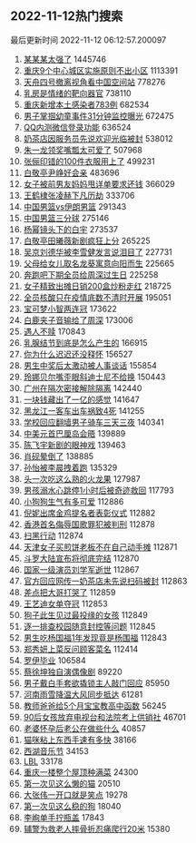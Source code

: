 ## 2022-11-12热门搜索 
最后更新时间 2022-11-12 06:12:57.200097 
1. [某某某太强了](https://s.weibo.com/weibo?q=%23%E6%9F%90%E6%9F%90%E6%9F%90%E5%A4%AA%E5%BC%BA%E4%BA%86%23&t=31&band_rank=1&Refer=top) 1445746
1. [重庆9个中心城区实施原则不出小区](https://s.weibo.com/weibo?q=%23%E9%87%8D%E5%BA%869%E4%B8%AA%E4%B8%AD%E5%BF%83%E5%9F%8E%E5%8C%BA%E5%AE%9E%E6%96%BD%E5%8E%9F%E5%88%99%E4%B8%8D%E5%87%BA%E5%B0%8F%E5%8C%BA%23&t=31&band_rank=2&Refer=top) 1113391
1. [天舟四号撤离视角看中国空间站](https://s.weibo.com/weibo?q=%23%E5%A4%A9%E8%88%9F%E5%9B%9B%E5%8F%B7%E6%92%A4%E7%A6%BB%E8%A7%86%E8%A7%92%E7%9C%8B%E4%B8%AD%E5%9B%BD%E7%A9%BA%E9%97%B4%E7%AB%99%23&t=31&band_rank=3&Refer=top) 778276
1. [乳房是情绪的靶向器官](https://s.weibo.com/weibo?q=%23%E4%B9%B3%E6%88%BF%E6%98%AF%E6%83%85%E7%BB%AA%E7%9A%84%E9%9D%B6%E5%90%91%E5%99%A8%E5%AE%98%23&t=31&band_rank=4&Refer=top) 738110
1. [重庆新增本土感染者783例](https://s.weibo.com/weibo?q=%23%E9%87%8D%E5%BA%86%E6%96%B0%E5%A2%9E%E6%9C%AC%E5%9C%9F%E6%84%9F%E6%9F%93%E8%80%85783%E4%BE%8B%23&t=31&band_rank=6&Refer=top) 682534
1. [男子掌掴幼童事件31分钟监控曝光](https://s.weibo.com/weibo?q=%23%E7%94%B7%E5%AD%90%E6%8E%8C%E6%8E%B4%E5%B9%BC%E7%AB%A5%E4%BA%8B%E4%BB%B631%E5%88%86%E9%92%9F%E7%9B%91%E6%8E%A7%E6%9B%9D%E5%85%89%23&t=31&band_rank=5&Refer=top) 672475
1. [QQ内测微信登录功能](https://s.weibo.com/weibo?q=%23QQ%E5%86%85%E6%B5%8B%E5%BE%AE%E4%BF%A1%E7%99%BB%E5%BD%95%E5%8A%9F%E8%83%BD%23&t=31&band_rank=18&Refer=top) 636524
1. [奶茶店因服务员先说欢迎光临被封](https://s.weibo.com/weibo?q=%23%E5%A5%B6%E8%8C%B6%E5%BA%97%E5%9B%A0%E6%9C%8D%E5%8A%A1%E5%91%98%E5%85%88%E8%AF%B4%E6%AC%A2%E8%BF%8E%E5%85%89%E4%B8%B4%E8%A2%AB%E5%B0%81%23&t=31&band_rank=7&Refer=top) 538012
1. [朱一龙领奖嘴瓢太可爱了](https://s.weibo.com/weibo?q=%23%E6%9C%B1%E4%B8%80%E9%BE%99%E9%A2%86%E5%A5%96%E5%98%B4%E7%93%A2%E5%A4%AA%E5%8F%AF%E7%88%B1%E4%BA%86%23&t=31&band_rank=8&Refer=top) 507968
1. [张俪印错的100件衣服用上了](https://s.weibo.com/weibo?q=%23%E5%BC%A0%E4%BF%AA%E5%8D%B0%E9%94%99%E7%9A%84100%E4%BB%B6%E8%A1%A3%E6%9C%8D%E7%94%A8%E4%B8%8A%E4%BA%86%23&t=31&band_rank=9&Refer=top) 499231
1. [白敬亭尹峥好会亲](https://s.weibo.com/weibo?q=%23%E7%99%BD%E6%95%AC%E4%BA%AD%E5%B0%B9%E5%B3%A5%E5%A5%BD%E4%BC%9A%E4%BA%B2%23&t=31&band_rank=8&Refer=top) 483696
1. [女子被前男友妈妈甩详单要求还钱](https://s.weibo.com/weibo?q=%23%E5%A5%B3%E5%AD%90%E8%A2%AB%E5%89%8D%E7%94%B7%E5%8F%8B%E5%A6%88%E5%A6%88%E7%94%A9%E8%AF%A6%E5%8D%95%E8%A6%81%E6%B1%82%E8%BF%98%E9%92%B1%23&t=31&band_rank=10&Refer=top) 366029
1. [王鹤棣张凌赫下凡历劫](https://s.weibo.com/weibo?q=%23%E7%8E%8B%E9%B9%A4%E6%A3%A3%E5%BC%A0%E5%87%8C%E8%B5%AB%E4%B8%8B%E5%87%A1%E5%8E%86%E5%8A%AB%23&t=31&band_rank=11&Refer=top) 333706
1. [中国男篮vs伊朗男篮](https://s.weibo.com/weibo?q=%23%E4%B8%AD%E5%9B%BD%E7%94%B7%E7%AF%AEvs%E4%BC%8A%E6%9C%97%E7%94%B7%E7%AF%AE%23&t=31&band_rank=12&Refer=top) 291343
1. [中国男篮三分球](https://s.weibo.com/weibo?q=%23%E4%B8%AD%E5%9B%BD%E7%94%B7%E7%AF%AE%E4%B8%89%E5%88%86%E7%90%83%23&t=31&band_rank=13&Refer=top) 275146
1. [杨幂镜头下的白宇](https://s.weibo.com/weibo?q=%23%E6%9D%A8%E5%B9%82%E9%95%9C%E5%A4%B4%E4%B8%8B%E7%9A%84%E7%99%BD%E5%AE%87%23&t=31&band_rank=14&Refer=top) 273537
1. [白敬亭田曦薇新剧疯狂上分](https://s.weibo.com/weibo?q=%23%E7%99%BD%E6%95%AC%E4%BA%AD%E7%94%B0%E6%9B%A6%E8%96%87%E6%96%B0%E5%89%A7%E7%96%AF%E7%8B%82%E4%B8%8A%E5%88%86%23&t=31&band_rank=15&Refer=top) 265225
1. [吴京刘德华被李雪健发言说泪目了](https://s.weibo.com/weibo?q=%23%E5%90%B4%E4%BA%AC%E5%88%98%E5%BE%B7%E5%8D%8E%E8%A2%AB%E6%9D%8E%E9%9B%AA%E5%81%A5%E5%8F%91%E8%A8%80%E8%AF%B4%E6%B3%AA%E7%9B%AE%E4%BA%86%23&t=31&band_rank=23&Refer=top) 227731
1. [父母给女儿取名龙葵寓意向阳而生](https://s.weibo.com/weibo?q=%23%E7%88%B6%E6%AF%8D%E7%BB%99%E5%A5%B3%E5%84%BF%E5%8F%96%E5%90%8D%E9%BE%99%E8%91%B5%E5%AF%93%E6%84%8F%E5%90%91%E9%98%B3%E8%80%8C%E7%94%9F%23&t=31&band_rank=16&Refer=top) 225665
1. [奔跑吧下期全员给周深过生日](https://s.weibo.com/weibo?q=%23%E5%A5%94%E8%B7%91%E5%90%A7%E4%B8%8B%E6%9C%9F%E5%85%A8%E5%91%98%E7%BB%99%E5%91%A8%E6%B7%B1%E8%BF%87%E7%94%9F%E6%97%A5%23&t=31&band_rank=14&Refer=top) 225258
1. [女子精致出摊日销200盒炒粉走红](https://s.weibo.com/weibo?q=%23%E5%A5%B3%E5%AD%90%E7%B2%BE%E8%87%B4%E5%87%BA%E6%91%8A%E6%97%A5%E9%94%80200%E7%9B%92%E7%82%92%E7%B2%89%E8%B5%B0%E7%BA%A2%23&t=31&band_rank=17&Refer=top) 218725
1. [全员核酸只在疫情底数不清时开展](https://s.weibo.com/weibo?q=%23%E5%85%A8%E5%91%98%E6%A0%B8%E9%85%B8%E5%8F%AA%E5%9C%A8%E7%96%AB%E6%83%85%E5%BA%95%E6%95%B0%E4%B8%8D%E6%B8%85%E6%97%B6%E5%BC%80%E5%B1%95%23&t=31&band_rank=19&Refer=top) 195051
1. [宝可梦小智两连冠](https://s.weibo.com/weibo?q=%23%E5%AE%9D%E5%8F%AF%E6%A2%A6%E5%B0%8F%E6%99%BA%E4%B8%A4%E8%BF%9E%E5%86%A0%23&t=31&band_rank=20&Refer=top) 173622
1. [白鹿夹子音输给了周深](https://s.weibo.com/weibo?q=%23%E7%99%BD%E9%B9%BF%E5%A4%B9%E5%AD%90%E9%9F%B3%E8%BE%93%E7%BB%99%E4%BA%86%E5%91%A8%E6%B7%B1%23&t=31&band_rank=21&Refer=top) 173006
1. [遇人不赎](https://s.weibo.com/weibo?q=%23%E9%81%87%E4%BA%BA%E4%B8%8D%E8%B5%8E%23&t=31&band_rank=22&Refer=top) 170843
1. [乳腺结节到底是怎么产生的](https://s.weibo.com/weibo?q=%23%E4%B9%B3%E8%85%BA%E7%BB%93%E8%8A%82%E5%88%B0%E5%BA%95%E6%98%AF%E6%80%8E%E4%B9%88%E4%BA%A7%E7%94%9F%E7%9A%84%23&t=31&band_rank=24&Refer=top) 166915
1. [你为什么迟迟还没释怀](https://s.weibo.com/weibo?q=%23%E4%BD%A0%E4%B8%BA%E4%BB%80%E4%B9%88%E8%BF%9F%E8%BF%9F%E8%BF%98%E6%B2%A1%E9%87%8A%E6%80%80%23&t=31&band_rank=25&Refer=top) 156527
1. [男生中奖后太激动被人事谈话](https://s.weibo.com/weibo?q=%23%E7%94%B7%E7%94%9F%E4%B8%AD%E5%A5%96%E5%90%8E%E5%A4%AA%E6%BF%80%E5%8A%A8%E8%A2%AB%E4%BA%BA%E4%BA%8B%E8%B0%88%E8%AF%9D%23&t=31&band_rank=26&Refer=top) 155854
1. [玲娜贝尔嘴歪眼斜迪士尼不给换](https://s.weibo.com/weibo?q=%23%E7%8E%B2%E5%A8%9C%E8%B4%9D%E5%B0%94%E5%98%B4%E6%AD%AA%E7%9C%BC%E6%96%9C%E8%BF%AA%E5%A3%AB%E5%B0%BC%E4%B8%8D%E7%BB%99%E6%8D%A2%23&t=31&band_rank=27&Refer=top) 150443
1. [广州在隔次密接解除隔离](https://s.weibo.com/weibo?q=%23%E5%B9%BF%E5%B7%9E%E5%9C%A8%E9%9A%94%E6%AC%A1%E5%AF%86%E6%8E%A5%E8%A7%A3%E9%99%A4%E9%9A%94%E7%A6%BB%23&t=31&band_rank=28&Refer=top) 142440
1. [一块钱藏出了一亿的感觉](https://s.weibo.com/weibo?q=%23%E4%B8%80%E5%9D%97%E9%92%B1%E8%97%8F%E5%87%BA%E4%BA%86%E4%B8%80%E4%BA%BF%E7%9A%84%E6%84%9F%E8%A7%89%23&t=31&band_rank=29&Refer=top) 141647
1. [黑龙江一客车出车祸致4死](https://s.weibo.com/weibo?q=%23%E9%BB%91%E9%BE%99%E6%B1%9F%E4%B8%80%E5%AE%A2%E8%BD%A6%E5%87%BA%E8%BD%A6%E7%A5%B8%E8%87%B44%E6%AD%BB%23&t=31&band_rank=30&Refer=top) 141255
1. [学校回应翻墙男子骑车三天三夜](https://s.weibo.com/weibo?q=%23%E5%AD%A6%E6%A0%A1%E5%9B%9E%E5%BA%94%E7%BF%BB%E5%A2%99%E7%94%B7%E5%AD%90%E9%AA%91%E8%BD%A6%E4%B8%89%E5%A4%A9%E4%B8%89%E5%A4%9C%23&t=31&band_rank=31&Refer=top) 140341
1. [中美元首巴厘岛会晤](https://s.weibo.com/weibo?q=%23%E4%B8%AD%E7%BE%8E%E5%85%83%E9%A6%96%E5%B7%B4%E5%8E%98%E5%B2%9B%E4%BC%9A%E6%99%A4%23&t=31&band_rank=32&Refer=top) 139889
1. [陈飞宇新剧的眼神戏](https://s.weibo.com/weibo?q=%23%E9%99%88%E9%A3%9E%E5%AE%87%E6%96%B0%E5%89%A7%E7%9A%84%E7%9C%BC%E7%A5%9E%E6%88%8F%23&t=31&band_rank=33&Refer=top) 139463
1. [肖砚晕倒了](https://s.weibo.com/weibo?q=%23%E8%82%96%E7%A0%9A%E6%99%95%E5%80%92%E4%BA%86%23&t=31&band_rank=34&Refer=top) 138885
1. [孙怡被李晨拽着跑](https://s.weibo.com/weibo?q=%23%E5%AD%99%E6%80%A1%E8%A2%AB%E6%9D%8E%E6%99%A8%E6%8B%BD%E7%9D%80%E8%B7%91%23&t=31&band_rank=35&Refer=top) 135329
1. [头一次吃这么熟的火龙果](https://s.weibo.com/weibo?q=%23%E5%A4%B4%E4%B8%80%E6%AC%A1%E5%90%83%E8%BF%99%E4%B9%88%E7%86%9F%E7%9A%84%E7%81%AB%E9%BE%99%E6%9E%9C%23&t=31&band_rank=36&Refer=top) 127987
1. [男孩溺水心跳停1小时后被奇迹救回](https://s.weibo.com/weibo?q=%23%E7%94%B7%E5%AD%A9%E6%BA%BA%E6%B0%B4%E5%BF%83%E8%B7%B3%E5%81%9C1%E5%B0%8F%E6%97%B6%E5%90%8E%E8%A2%AB%E5%A5%87%E8%BF%B9%E6%95%91%E5%9B%9E%23&t=31&band_rank=37&Refer=top) 117793
1. [小狗狗生气有多可爱](https://s.weibo.com/weibo?q=%23%E5%B0%8F%E7%8B%97%E7%8B%97%E7%94%9F%E6%B0%94%E6%9C%89%E5%A4%9A%E5%8F%AF%E7%88%B1%23&t=31&band_rank=38&Refer=top) 112886
1. [倪妮出席金鸡提名者表彰仪式](https://s.weibo.com/weibo?q=%23%E5%80%AA%E5%A6%AE%E5%87%BA%E5%B8%AD%E9%87%91%E9%B8%A1%E6%8F%90%E5%90%8D%E8%80%85%E8%A1%A8%E5%BD%B0%E4%BB%AA%E5%BC%8F%23&t=31&band_rank=39&Refer=top) 112882
1. [香港首名侮辱国歌罪犯被判刑](https://s.weibo.com/weibo?q=%23%E9%A6%99%E6%B8%AF%E9%A6%96%E5%90%8D%E4%BE%AE%E8%BE%B1%E5%9B%BD%E6%AD%8C%E7%BD%AA%E7%8A%AF%E8%A2%AB%E5%88%A4%E5%88%91%23&t=31&band_rank=40&Refer=top) 112878
1. [扫黑行动](https://s.weibo.com/weibo?q=%23%E6%89%AB%E9%BB%91%E8%A1%8C%E5%8A%A8%23&t=31&band_rank=41&Refer=top) 112874
1. [天津女子买煎饼老板不在自己动手摊](https://s.weibo.com/weibo?q=%23%E5%A4%A9%E6%B4%A5%E5%A5%B3%E5%AD%90%E4%B9%B0%E7%85%8E%E9%A5%BC%E8%80%81%E6%9D%BF%E4%B8%8D%E5%9C%A8%E8%87%AA%E5%B7%B1%E5%8A%A8%E6%89%8B%E6%91%8A%23&t=31&band_rank=42&Refer=top) 112871
1. [斗罗大陆宣布将彻底完结](https://s.weibo.com/weibo?q=%23%E6%96%97%E7%BD%97%E5%A4%A7%E9%99%86%E5%AE%A3%E5%B8%83%E5%B0%86%E5%BD%BB%E5%BA%95%E5%AE%8C%E7%BB%93%23&t=31&band_rank=43&Refer=top) 112870
1. [国家一级演员刘学军逝世](https://s.weibo.com/weibo?q=%23%E5%9B%BD%E5%AE%B6%E4%B8%80%E7%BA%A7%E6%BC%94%E5%91%98%E5%88%98%E5%AD%A6%E5%86%9B%E9%80%9D%E4%B8%96%23&t=31&band_rank=44&Refer=top) 112867
1. [官方回应网传一奶茶店未先说扫码被封](https://s.weibo.com/weibo?q=%23%E5%AE%98%E6%96%B9%E5%9B%9E%E5%BA%94%E7%BD%91%E4%BC%A0%E4%B8%80%E5%A5%B6%E8%8C%B6%E5%BA%97%E6%9C%AA%E5%85%88%E8%AF%B4%E6%89%AB%E7%A0%81%E8%A2%AB%E5%B0%81%23&t=31&band_rank=45&Refer=top) 112863
1. [差点把大哥打哭了](https://s.weibo.com/weibo?q=%23%E5%B7%AE%E7%82%B9%E6%8A%8A%E5%A4%A7%E5%93%A5%E6%89%93%E5%93%AD%E4%BA%86%23&t=31&band_rank=46&Refer=top) 112859
1. [王艺迪女单夺冠](https://s.weibo.com/weibo?q=%23%E7%8E%8B%E8%89%BA%E8%BF%AA%E5%A5%B3%E5%8D%95%E5%A4%BA%E5%86%A0%23&t=31&band_rank=47&Refer=top) 112853
1. [狗子此生见过最投缘的女孩](https://s.weibo.com/weibo?q=%23%E7%8B%97%E5%AD%90%E6%AD%A4%E7%94%9F%E8%A7%81%E8%BF%87%E6%9C%80%E6%8A%95%E7%BC%98%E7%9A%84%E5%A5%B3%E5%AD%A9%23&t=31&band_rank=48&Refer=top) 112849
1. [逐一排查校园随意封控等问题](https://s.weibo.com/weibo?q=%23%E9%80%90%E4%B8%80%E6%8E%92%E6%9F%A5%E6%A0%A1%E5%9B%AD%E9%9A%8F%E6%84%8F%E5%B0%81%E6%8E%A7%E7%AD%89%E9%97%AE%E9%A2%98%23&t=31&band_rank=49&Refer=top) 112845
1. [男生吃杨国福1年发现竟是杨围福](https://s.weibo.com/weibo?q=%23%E7%94%B7%E7%94%9F%E5%90%83%E6%9D%A8%E5%9B%BD%E7%A6%8F1%E5%B9%B4%E5%8F%91%E7%8E%B0%E7%AB%9F%E6%98%AF%E6%9D%A8%E5%9B%B4%E7%A6%8F%23&t=31&band_rank=50&Refer=top) 112843
1. [郑秀妍上菜反问顾客菜名](https://s.weibo.com/weibo?q=%23%E9%83%91%E7%A7%80%E5%A6%8D%E4%B8%8A%E8%8F%9C%E5%8F%8D%E9%97%AE%E9%A1%BE%E5%AE%A2%E8%8F%9C%E5%90%8D%23&t=31&band_rank=34&Refer=top) 112414
1. [罗伊毕业](https://s.weibo.com/weibo?q=%E7%BD%97%E4%BC%8A%E6%AF%95%E4%B8%9A&t=31&band_rank=42&Refer=top) 106584
1. [蔡徐坤独自演偶像剧](https://s.weibo.com/weibo?q=%23%E8%94%A1%E5%BE%90%E5%9D%A4%E7%8B%AC%E8%87%AA%E6%BC%94%E5%81%B6%E5%83%8F%E5%89%A7%23&t=31&band_rank=22&Refer=top) 89220
1. [男子戴白手套欲撬锁主人敲门回应](https://s.weibo.com/weibo?q=%23%E7%94%B7%E5%AD%90%E6%88%B4%E7%99%BD%E6%89%8B%E5%A5%97%E6%AC%B2%E6%92%AC%E9%94%81%E4%B8%BB%E4%BA%BA%E6%95%B2%E9%97%A8%E5%9B%9E%E5%BA%94%23&t=31&band_rank=50&Refer=top) 85950
1. [河南雨雪降温大风同步抵达](https://s.weibo.com/weibo?q=%23%E6%B2%B3%E5%8D%97%E9%9B%A8%E9%9B%AA%E9%99%8D%E6%B8%A9%E5%A4%A7%E9%A3%8E%E5%90%8C%E6%AD%A5%E6%8A%B5%E8%BE%BE%23&t=31&band_rank=50&Refer=top) 61281
1. [教师爸爸给5个月宝宝教高中函数](https://s.weibo.com/weibo?q=%23%E6%95%99%E5%B8%88%E7%88%B8%E7%88%B8%E7%BB%995%E4%B8%AA%E6%9C%88%E5%AE%9D%E5%AE%9D%E6%95%99%E9%AB%98%E4%B8%AD%E5%87%BD%E6%95%B0%23&t=31&band_rank=47&Refer=top) 56245
1. [90后女孩放弃电视台和法院考上供销社](https://s.weibo.com/weibo?q=%2390%E5%90%8E%E5%A5%B3%E5%AD%A9%E6%94%BE%E5%BC%83%E7%94%B5%E8%A7%86%E5%8F%B0%E5%92%8C%E6%B3%95%E9%99%A2%E8%80%83%E4%B8%8A%E4%BE%9B%E9%94%80%E7%A4%BE%23&t=31&band_rank=46&Refer=top) 46701
1. [老婆怀孕后老公在做些什么](https://s.weibo.com/weibo?q=%23%E8%80%81%E5%A9%86%E6%80%80%E5%AD%95%E5%90%8E%E8%80%81%E5%85%AC%E5%9C%A8%E5%81%9A%E4%BA%9B%E4%BB%80%E4%B9%88%23&t=31&band_rank=38&Refer=top) 40857
1. [猫咪粘上东西手速有多快](https://s.weibo.com/weibo?q=%23%E7%8C%AB%E5%92%AA%E7%B2%98%E4%B8%8A%E4%B8%9C%E8%A5%BF%E6%89%8B%E9%80%9F%E6%9C%89%E5%A4%9A%E5%BF%AB%23&t=31&band_rank=39&Refer=top) 38166
1. [西湖音乐节](https://s.weibo.com/weibo?q=%E8%A5%BF%E6%B9%96%E9%9F%B3%E4%B9%90%E8%8A%82&t=31&band_rank=48&Refer=top) 34153
1. [LBL](https://s.weibo.com/weibo?q=%23LBL%23&t=31&band_rank=37&Refer=top) 33178
1. [重庆一楼整个屋顶种满菜](https://s.weibo.com/weibo?q=%23%E9%87%8D%E5%BA%86%E4%B8%80%E6%A5%BC%E6%95%B4%E4%B8%AA%E5%B1%8B%E9%A1%B6%E7%A7%8D%E6%BB%A1%E8%8F%9C%23&t=31&band_rank=50&Refer=top) 24300
1. [第一次见这么懒的猫](https://s.weibo.com/weibo?q=%23%E7%AC%AC%E4%B8%80%E6%AC%A1%E8%A7%81%E8%BF%99%E4%B9%88%E6%87%92%E7%9A%84%E7%8C%AB%23&t=31&band_rank=40&Refer=top) 20510
1. [大张伟一开口就是笑点](https://s.weibo.com/weibo?q=%23%E5%A4%A7%E5%BC%A0%E4%BC%9F%E4%B8%80%E5%BC%80%E5%8F%A3%E5%B0%B1%E6%98%AF%E7%AC%91%E7%82%B9%23&t=31&band_rank=46&Refer=top) 19278
1. [第一次见这么稳的狗](https://s.weibo.com/weibo?q=%23%E7%AC%AC%E4%B8%80%E6%AC%A1%E8%A7%81%E8%BF%99%E4%B9%88%E7%A8%B3%E7%9A%84%E7%8B%97%23&t=31&band_rank=48&Refer=top) 18040
1. [李峋单手拧瓶盖](https://s.weibo.com/weibo?q=%23%E6%9D%8E%E5%B3%8B%E5%8D%95%E6%89%8B%E6%8B%A7%E7%93%B6%E7%9B%96%23&t=31&band_rank=50&Refer=top) 17843
1. [辅警为救老人摔骨折忍痛爬行20米](https://s.weibo.com/weibo?q=%23%E8%BE%85%E8%AD%A6%E4%B8%BA%E6%95%91%E8%80%81%E4%BA%BA%E6%91%94%E9%AA%A8%E6%8A%98%E5%BF%8D%E7%97%9B%E7%88%AC%E8%A1%8C20%E7%B1%B3%23&t=31&band_rank=50&Refer=top) 15380

